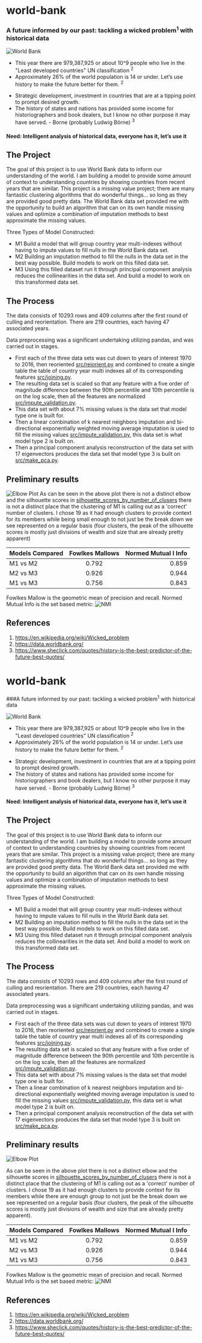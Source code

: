 # world-bank
### A future informed by our past: tackling a wicked problem<sup>1</sup> with historical data

![World Bank](http://www.worldbank.org/content/dam/wbr/logo/logo-wb-header-en.svg)

* This year there are 979,387,925 or about 10^9 people who live in the "Least developed countries" UN classification <sup>2</sup>
* Approximately 26% of the world population is 14 or under.  Let’s use history to make the future better for them. <sup>2</sup>
<!---
* As seen in _ the previous assumption of linear development, maybe being replaced with the need to understand aggregate conditions for development
* Some companies are diversifying there portfolios into developing markets, let’s find the right ones, possibly countries similar to countries where said company has had success or countries that have the right conditions for growth.
-->
* Strategic development, investment in countries that are at a tipping point to prompt desired growth.
* The history of states and nations has provided some income for historiographers and book dealers, but I know no other purpose it may have served. - Borne (probably Ludwig Börne) <sup>3</sup>

#### Need: Intelligent analysis of historical data, everyone has it, let’s use it

## The Project
The goal of this project is to use World Bank data to inform our understanding of the world.  I am building a model to provide some amount of context to understanding countries by showing countries from recent years that are similar.  This project is a missing value project; there are many fantastic clustering algorithms that do wonderful things... so long as they are provided good pretty data.  The World Bank data set provided me with the opportunity to build an algorithm that can on its own handle missing values and optimize a combination of imputation methods to best approximate the missing values.

Three Types of Model Constructed:
* M1 Build a model that will group country year multi-indexes without having to impute values to fill nulls in the World Bank data set.
* M2 Building an imputation method to fill the nulls in the data set in the best way possible. Build models to work on this filled data set.
* M3 Using this filled dataset run it through principal component analysis reduces the collinearities in the data set.  And build a model to work on this transformed data set.

## The Process
The data consists of 10293 rows and 409 columns after the first round of culling and reorientation. There are 219 countries, each having 47 associated years.  

Data preprocessing was a significant undertaking utilizing pandas, and was carried out in stages.  
* First each of the three data sets was cut down to years of interest 1970 to 2016, then reoriented [src/reiorient.py](https://github.com/jakebobu/world-bank/blob/master/src/reorient.py) and combined to create a single table the table of country year multi indexes all of its corresponding features [src/joining.py](https://github.com/jakebobu/world-bank/blob/master/src/joining.py).  
* The resulting data set is scaled so that any feature with a five order of magnitude difference between the 90th percentile and 10th percentile is on the log scale, then all the features are normalized [src/impute_validation.py](https://github.com/jakebobu/world-bank/blob/master/src/impute_validation.py).  
* This data set with about 7% missing values is the data set that model type one is built for.  
* Then a linear combination of k nearest neighbors imputation and bi-directional exponentially weighted moving average imputation is used to fill the missing values [src/impute_validation.py](https://github.com/jakebobu/world-bank/blob/master/src/impute_validation.py), this data set is what model type 2 is built on.
* Then a principal component analysis reconstruction of the data set with 17 eigenvectors produces the data set that model type 3 is built on [src/make_pca.py](https://github.com/jakebobu/world-bank/blob/master/src/impute_validation.py).

## Preliminary results

![Elbow Plot](https://github.com/jakebobu/world-bank/blob/master/elbow_plot_25_clusters.png)
As can be seen in the above plot there is not a distinct elbow and the silhouette scores in [silhouette_scores_by_number_of_clusers](https://github.com/jakebobu/world-bank/blob/master/silhouette_scores_by_number_of_clusers) there is not a distinct place that the clustering of M1 is calling out as a 'correct' number of clusters.  I chose 19 as it had enough clusters to provide context for its members while being small enough to not just be the break down we see represented on a regular basis (four clusters, the peak of the silhouette scores is mostly just divisions of wealth and size that are already pretty apparent)

|Models Compared|Fowlkes Mallows|Normed Mutual l Info|
| ------------- |:-------------:| ---------------:|
| M1 vs M2      |0.792          |0.859            |
| M2 vs M3      |0.926          |0.944            |
| M1 vs M3      |0.756          |0.843            |

Fowlkes Mallow is the geometric mean of precision and recall.
Normed Mutual Info is the set based metric: 
![NMI](http://scikit-learn.org/stable/_images/math/bec21a153660524d4479a87aaef3b1f00bcd1dbb.png)


## References
1. https://en.wikipedia.org/wiki/Wicked_problem
2. https://data.worldbank.org/
3. https://www.sheclick.com/quotes/history-is-the-best-predictor-of-the-future-best-quotes/
# world-bank
###A future informed by our past: tackling a wicked problem<sup>1</sup> with historical data

![World Bank](http://www.worldbank.org/content/dam/wbr/logo/logo-wb-header-en.svg)

* This year there are 979,387,925 or about 10^9 people who live in the "Least developed countries" UN classification <sup>2</sup>
* Approximately 26% of the world population is 14 or under.  Let’s use history to make the future better for them. <sup>2</sup>
<!---
* As seen in _ the previous assumption of linear development, maybe being replaced with the need to understand aggregate conditions for development
* Some companies are diversifying there portfolios into developing markets, let’s find the right ones, possibly countries similar to countries where said company has had success or countries that have the right conditions for growth.
-->
* Strategic development, investment in countries that are at a tipping point to prompt desired growth.
* The history of states and nations has provided some income for historiographers and book dealers, but I know no other purpose it may have served. - Borne (probably Ludwig Börne) <sup>3</sup>

#### Need: Intelligent analysis of historical data, everyone has it, let’s use it

## The Project
The goal of this project is to use World Bank data to inform our understanding of the world.  I am building a model to provide some amount of context to understanding countries by showing countries from recent years that are similar.  This project is a missing value project; there are many fantastic clustering algorithms that do wonderful things... so long as they are provided good pretty data.  The World Bank data set provided me with the opportunity to build an algorithm that can on its own handle missing values and optimize a combination of imputation methods to best approximate the missing values.

Three Types of Model Constructed:
* M1 Build a model that will group country year multi-indexes without having to impute values to fill nulls in the World Bank data set.
* M2 Building an imputation method to fill the nulls in the data set in the best way possible. Build models to work on this filled data set.
* M3 Using this filled dataset run it through principal component analysis reduces the collinearities in the data set.  And build a model to work on this transformed data set.

## The Process
The data consists of 10293 rows and 409 columns after the first round of culling and reorientation. There are 219 countries, each having 47 associated years.  

Data preprocessing was a significant undertaking utilizing pandas, and was carried out in stages.  
* First each of the three data sets was cut down to years of interest 1970 to 2016, then reoriented [src/reiorient.py](https://github.com/jakebobu/world-bank/blob/master/src/reorient.py) and combined to create a single table the table of country year multi indexes all of its corresponding features [src/joining.py](https://github.com/jakebobu/world-bank/blob/master/src/joining.py).  
* The resulting data set is scaled so that any feature with a five order of magnitude difference between the 90th percentile and 10th percentile is on the log scale, then all the features are normalized [src/impute_validation.py](https://github.com/jakebobu/world-bank/blob/master/src/impute_validation.py).  
* This data set with about 7% missing values is the data set that model type one is built for.  
* Then a linear combination of k nearest neighbors imputation and bi-directional exponentially weighted moving average imputation is used to fill the missing values [src/impute_validation.py](https://github.com/jakebobu/world-bank/blob/master/src/impute_validation.py), this data set is what model type 2 is built on.
* Then a principal component analysis reconstruction of the data set with 17 eigenvectors produces the data set that model type 3 is built on [src/make_pca.py](https://github.com/jakebobu/world-bank/blob/master/src/impute_validation.py).

## Preliminary results

![Elbow Plot](https://github.com/jakebobu/world-bank/blob/master/elbow_plot_25_clusters.png)

As can be seen in the above plot there is not a distinct elbow and the silhouette scores in [silhouette_scores_by_number_of_clusers](https://github.com/jakebobu/world-bank/blob/master/silhouette_scores_by_number_of_clusers) there is not a distinct place that the clustering of M1 is calling out as a 'correct' number of clusters.  I chose 19 as it had enough clusters to provide context for its members while there are enough group to not just be the break down we see represented on a regular basis (four clusters, the peak of the silhouette scores is mostly just divisions of wealth and size that are already pretty apparent).

|Models Compared|Fowlkes Mallows|Normed Mutual l Info|
| ------------- |:-------------:| ---------------:|
| M1 vs M2      |0.792          |0.859            |
| M2 vs M3      |0.926          |0.944            |
| M1 vs M3      |0.756          |0.843            |

Fowlkes Mallow is the geometric mean of precision and recall.
Normed Mutual Info is the set based metric: 
![NMI](http://scikit-learn.org/stable/_images/math/bec21a153660524d4479a87aaef3b1f00bcd1dbb.png)


## References
1. https://en.wikipedia.org/wiki/Wicked_problem
2. https://data.worldbank.org/
3. https://www.sheclick.com/quotes/history-is-the-best-predictor-of-the-future-best-quotes/

